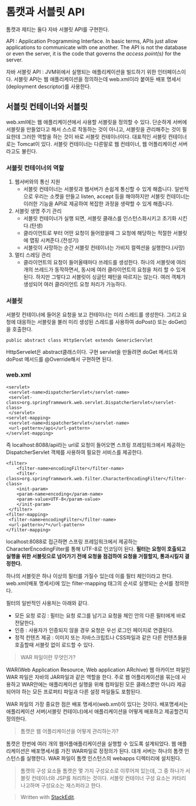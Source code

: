 # 톰캣과 서블릿 API

톰캣과 제티는 둘다 자바 서블릿 API를 구현한다. 

API
: Application Programming Interface. In basic terms, APIs just allow applications to communicate with one another. The API is not the database or even the server, it is the code that governs the _access point(s)_ for the server.

자바 서블릿 API
: JVM위에서 실행되는 애플리케이션을 빌드하기 위한 인터페이스이다. 서블릿 API는 웹 애플리케이션을 정의하는데 web.xml이라 붙여둔 배포 명세서(deployment descriptor)를 사용한다.

## 서블릿 컨테이너와 서블릿

web.xml에는 웹 애플리케이션에서 사용할 서블릿을 정의할 수 있다. 단순하게 서버에 서블릿을 만들었다고 해서 스스로 작동하는 것이 아니고, 서블릿을 관리해주는 것이 필요한데 그러한 역할을 하는 것이 바로 서블릿 컨테이너이다. 대표적인 서블릿 컨테이너로는 Tomcat이 있다. 서블릿 컨테이너는 다른말로 웹 컨테이너, 웹 어플리케이션 서버 라고도 불린다.

### 서블릿 컨테이너의 역할
1. 웹서버와의 통신 지원
	- 서블릿 컨테이너는 서블릿과 웹서버가 손쉽게 통신할 수 있게 해줍니다. 일반적으로 우리는 소켓을 만들고 listen, accept 등을 해야하지만 서블릿 컨테이너는 이러한 기능을 API로 제공하여 복잡한 과정을 생략할 수 있게 해줍니다.
2. 서블릿 생명 주기 관리
	- 서블릿 컨테이너가 실행 되면, 서블릿 클래스를 인스턴스화시키고 초기화 시킨다.(탄생)
	- 클라이언트로 부터 어떤 요청이 들어왔을때 그 요청에 해당하는 적절한 서블릿에 맵핑 시켜준다.(전성기)
	- 서블릿이 사망하는 순간 서블릿 컨테이너는 가비지 컬렉션을 실행한다.(사망)
3. 멀티 스레딩 관리
	- 클라이언트의 요청이 들어올때마다 쓰레드를 생성한다. 하나의 서블릿에 여러개의 쓰레드가 동작하면서, 동시에 여러 클라이언트의 요청을 처리 할 수 있게 된다. 하지만 그렇다고 서블릿이 싱글턴 패턴을 따르지는 않는다. 여러 객체가 생성되어 여러 클라이언트 요청 처리가 가능하다. 

 ### 서블릿

서블릿 컨테이너에 들어온 요청을 보고 컨테이너는 미리 스레드를 생성한다. 그리고 요청에 대응하는 서블릿을 불러  미리 생성된 스레드를 사용하여 doPost() 또는 doGet()을 호출한다.  

```
public abstract class HttpServlet extends GenericServlet
```
HttpServelet은 abstract클래스이다. 구현 servlet을 만들려면 doGet 메서드와 doPost 메서드를 @Override해서 구현하면 된다. 

### web.xml
```
<servlet>  
 <servlet-name>dispatcherServlet</servlet-name>  
 <servlet-class>org.springframework.web.servlet.DispatcherServlet</servlet-class> 
 </servlet>
<servlet-mapping>  
 <servlet-name>dispatcherServlet</servlet-name>  
 <url-pattern>/api</url-pattern>  
</servlet-mapping>
```
즉 localhost:8088/api라는 url로 요청이 들어오면 스프링 프레임워크에서 제공하는 DispatcherServlet 객체를 사용하여 필요한 서비스를 제공한다. 

```
<filter>  
	<filter-name>encodingFilter</filter-name>  
	<filter-class>org.springframework.web.filter.CharacterEncodingFilter</filter-class>  
	<init-param> 
	<param-name>encoding</param-name>  
	<param-value>UTF-8</param-value>  
	</init-param>
 </filter>  
<filter-mapping>  
 <filter-name>encodingFilter</filter-name>  
 <url-pattern>/*</url-pattern>  
</filter-mapping>
```
localhost:8088로 접근하면 스프링 프레임워크에서 제공하는 CharacterEncodingFilter를 통해 UTF-8로 인코딩이 된다. **필터는 요청이 호출되고 실행을 위한 서블릿으로 넘어가기 전에 요청을 점검하여 요청을 거절할지, 통과시킬지 결정한다.**

하나의 서블릿은 하나 이상의 필터를 가질수 있는데 이를 필터 체인이라고 한다. web.xml(배포 명세서)에 있는 filter-mapping 태그의 순서로 실행되는 순서를 정의한다. 

 필터의 일반적인 사용처는 아래와 같다.
* 모든 요청 로깅 : 필터는 요청 로그를 남기고 요청을 체인 안의 다른 필터에게 바로 전달한다. 
* 인증 : 사용자가 인증되지 않을 경우 요청은 우선 로그인 페이지로 연결된다.
* 정적 컨텐츠 제공 : 이미지 또는 자바스크립트나 CSS파일과 같은 다른 컨텐츠들을 호출할때 서블릿 없이 로드할 수 있다. 

> WAR 파일이란 무엇인가?

WAR(Web Application Resource, Web application ARchive)
웹 아카이브 파일인 WAR 파일은 자바의 JAR파일과 같은 역할을 한다. 
주로 웹 어플리케이션을 묶는데 사용하고 WAR안에는 애플리케이션 실행을 위해 컴파일된 모든 클래스뿐만 아니라 제공되어야 하는 모든 프로퍼티 파일과 다른 설정 파일들도 포함된다. 

WAR 파일의 가장 중요한 점은 배포 명세서(web.xml)이 있다는 것이다. 배포명세서는 애플리케이션 서버(서블릿 컨테이너)에서 애플리케이션을 어떻게 배포하고 제공할건지 정의한다. 

>톰캣은 웹 어플리케이션을 어떻게 관리하는가?

톰캣은 한번에 여러 개의 웹어플애플리케이션을 실행할 수 있도록 설계되었다. 웹 애플리케이션은 배포명세서를 가진 WAR파일로 정정의가 된다. 대개 서버는 하나의 톰캣 인스턴스를 실행한다. WAR 파일이 톰캣 인스턴스의 webapps 디렉터리에 설치된다. 

> 톰캣의 구성 요소들 
> 톰캣은 몇 가지 구성요소로 이루어져 있는데, 그 중 하나가 서블릿 컨테이너와 JSP를 처리하는 것이다. 서블릿 컨테이너 구성 요소는 카타리나고하며 구성요소는 재스퍼라고 한다. 







> Written with [StackEdit](https://stackedit.io/).
<!--stackedit_data:
eyJoaXN0b3J5IjpbNzUzNzk1MTc5LDQ0OTE2OTk5LC02MjA3Nj
kxMjIsLTExMTc2NDEyOTEsMTY1MTgyODQ2NSwtMTQyMDQ5MDY2
NSwtMzkyMjk3MTksLTYwMTE2Mjk4Myw3MDk5ODE2NjgsLTE5Mj
Y1ODAyMDQsNTMyMzIwMDk2LDE3NTM3NDg4MTIsNjQ0NTE0NDU3
LDEzMDE1MjI2MTUsLTE1MDY4MzA2OTgsLTEzMTYyOTEyNSwtOD
UwMzYzNjc5LC0xMTYwMDM4MzUzXX0=
-->